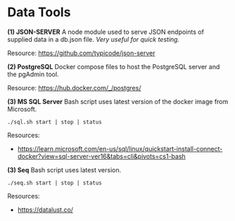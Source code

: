 # Data Tools

**(1) JSON-SERVER**
A node module used to serve JSON endpoints of supplied data in a db.json file.  _Very useful for quick testing._

Resource: https://github.com/typicode/json-server

**(2) PostgreSQL**
Docker compose files to host the PostgreSQL server and the pgAdmin tool.

Resource: https://hub.docker.com/_/postgres/

**(3) MS SQL Server**
Bash script uses latest version of the docker image from Microsoft.

```shell
./sql.sh start | stop | status
```

Resources:
- https://learn.microsoft.com/en-us/sql/linux/quickstart-install-connect-docker?view=sql-server-ver16&tabs=cli&pivots=cs1-bash

**(3) Seq**
Bash script uses latest version.

```shell
./seq.sh start | stop | status
```

Resources:
- https://datalust.co/
